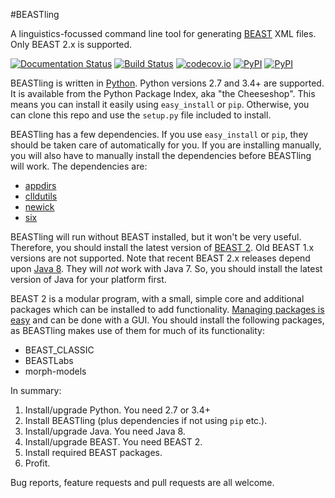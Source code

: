 #BEASTling

A linguistics-focussed command line tool for generating
[BEAST](http://beast2.org) XML files.  Only BEAST 2.x is supported.

[![Documentation Status](https://readthedocs.org/projects/beastling/badge/?version=latest)](http://beastling.readthedocs.org/en/latest/?badge=latest)
[![Build Status](https://travis-ci.org/lmaurits/BEASTling.svg?branch=develop)](https://travis-ci.org/lmaurits/BEASTling)
[![codecov.io](http://codecov.io/github/lmaurits/BEASTling/coverage.svg?branch=develop)](http://codecov.io/github/lmaurits/BEASTling?branch=develop)
[![PyPI](https://img.shields.io/pypi/v/beastling.svg)](https://pypi.python.org/pypi/beastling)
[![PyPI](https://img.shields.io/pypi/pyversions/beastling.svg)](https://pypi.python.org/pypi/beastling)

BEASTling is written in [Python](http://python.org).  Python versions 2.7 and
3.4+ are supported.  It is available from the Python Package Index, aka "the
Cheeseshop".  This means you can install it easily using `easy_install` or
`pip`.  Otherwise, you can clone this repo and use the `setup.py` file
included to install.

BEASTling has a few dependencies.  If you use `easy_install` or `pip`, they
should be taken care of automatically for you.  If you are installing manually,
you will also have to manually install the dependencies before BEASTling will
work.  The dependencies are:

* [appdirs](https://pypi.python.org/pypi/appdirs)
* [clldutils](https://pypi.python.org/pypi/clldutils)
* [newick](https://pypi.python.org/pypi/newick)
* [six](https://pypi.python.org/pypi/six)

BEASTling will run without BEAST installed, but it won't be very useful.
Therefore, you should install the latest version of [BEAST
2](http://beast2.org/).  Old BEAST 1.x versions are not supported.  Note that
recent BEAST 2.x releases depend upon [Java
8](http://www.oracle.com/technetwork/java/javase/overview/java8-2100321.html).
They will *not* work with Java 7.  So, you should install the latest version of
Java for your platform first.

BEAST 2 is a modular program, with a small, simple core and additional packages
which can be installed to add functionality.  [Managing packages is
easy](http://beast2.org/managing-packages/) and can be done with a GUI.  You
should install the following packages, as BEASTling makes use of them for much
of its functionality:

* BEAST_CLASSIC
* BEASTLabs
* morph-models

In summary:

1. Install/upgrade Python.  You need 2.7 or 3.4+
2. Install BEASTling (plus dependencies if not using `pip` etc.).
3. Install/upgrade Java.  You need Java 8.
4. Install/upgrade BEAST.  You need BEAST 2.
5. Install required BEAST packages.
6. Profit.

Bug reports, feature requests and pull requests are all welcome.
